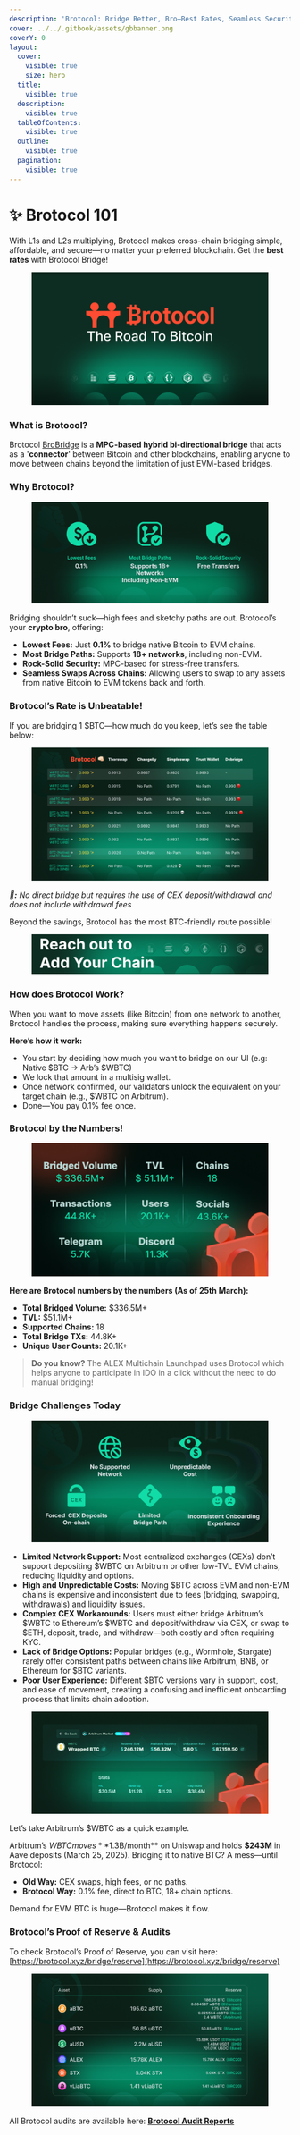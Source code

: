 ```yaml
---
description: 'Brotocol: Bridge Better, Bro—Best Rates, Seamless Security!'
cover: ../../.gitbook/assets/gbbanner.png
coverY: 0
layout:
  cover:
    visible: true
    size: hero
  title:
    visible: true
  description:
    visible: true
  tableOfContents:
    visible: true
  outline:
    visible: true
  pagination:
    visible: true
---
```


# ✨ Brotocol 101

With L1s and L2s multiplying, Brotocol makes cross-chain bridging simple, affordable, and secure—no matter your preferred blockchain. Get the **best rates** with Brotocol Bridge!

<figure><img src="../../.gitbook/assets/Bro_L1_L2.png" alt=""><figcaption></figcaption></figure>

### What is Brotocol?

Brotocol [BroBridge](../features/brobridge/README.md) is a **MPC-based hybrid bi-directional bridge** that acts as a '**connector**' between Bitcoin and other blockchains, enabling anyone to move between chains beyond the limitation of just EVM-based bridges.

### Why Brotocol?

<figure><img src="../../.gitbook/assets/2.png" alt=""><figcaption></figcaption></figure>

Bridging shouldn’t suck—high fees and sketchy paths are out. Brotocol’s your **crypto bro**, offering:

* **Lowest Fees:** Just **0.1%** to bridge native Bitcoin to EVM chains.
* **Most Bridge Paths:** Supports **18+ networks**, including non-EVM.
* **Rock-Solid Security:** MPC-based for stress-free transfers.
* **Seamless Swaps Across Chains:** Allowing users to swap to any assets from native Bitcoin to EVM tokens back and forth.&#x20;

### Brotocol’s Rate is Unbeatable!

If you are bridging 1 $BTC—how much do you keep, let’s see the table below:

<figure><img src="../../.gitbook/assets/3.png" alt=""><figcaption></figcaption></figure>

_**🔴:** No direct bridge but requires the use of CEX deposit/withdrawal and does not include withdrawal fees_

Beyond the savings, Brotocol has the most BTC-friendly route possible!

<figure><img src="../../.gitbook/assets/m.png" alt=""><figcaption></figcaption></figure>

### How does Brotocol Work?

When you want to move assets (like Bitcoin) from one network to another, Brotocol handles the process, making sure everything happens securely.

**Here’s how it work:**

* You start by deciding how much you want to bridge on our UI (e.g: Native $BTC → Arb’s $WBTC)
* We lock that amount in a multisig wallet.
* Once network confirmed, our validators unlock the equivalent on your target chain (e.g., $WBTC on Arbitrum).
* Done—You pay 0.1% fee once.

### Brotocol by the Numbers!

<figure><img src="../../.gitbook/assets/5.png" alt=""><figcaption></figcaption></figure>

**Here are Brotocol numbers by the numbers (As of 25th March):**

* **Total Bridged Volume:** $336.5M+
* **TVL:** $51.1M+
* **Supported Chains:** 18
* **Total Bridge TXs:** 44.8K+
* **Unique User Counts:** 20.1K+

> **Do you know?** The ALEX Multichain Launchpad uses Brotocol which helps anyone to participate in IDO in a click without the need to do manual bridging!

### Bridge Challenges Today

<figure><img src="../../.gitbook/assets/6.png" alt=""><figcaption></figcaption></figure>

* **Limited Network Support:** Most centralized exchanges (CEXs) don’t support depositing $WBTC on Arbitrum or other low-TVL EVM chains, reducing liquidity and options.
* **High and Unpredictable Costs:** Moving $BTC across EVM and non-EVM chains is expensive and inconsistent due to fees (bridging, swapping, withdrawals) and liquidity issues.
* **Complex CEX Workarounds:** Users must either bridge Arbitrum’s $WBTC to Ethereum’s $WBTC and deposit/withdraw via CEX, or swap to $ETH, deposit, trade, and withdraw—both costly and often requiring KYC.
* **Lack of Bridge Options:** Popular bridges (e.g., Wormhole, Stargate) rarely offer consistent paths between chains like Arbitrum, BNB, or Ethereum for $BTC variants.
* **Poor User Experience:** Different $BTC versions vary in support, cost, and ease of movement, creating a confusing and inefficient onboarding process that limits chain adoption.

<figure><img src="../../.gitbook/assets/7.png" alt=""><figcaption></figcaption></figure>

Let’s take Arbitrum’s $WBTC as a quick example.

Arbitrum’s $WBTC moves **$1.3B/month** on Uniswap and holds **$243M** in Aave deposits (March 25, 2025). Bridging it to native BTC? A mess—until Brotocol:

* **Old Way:** CEX swaps, high fees, or no paths.
* **Brotocol Way:** 0.1% fee, direct to BTC, 18+ chain options.

Demand for EVM BTC is huge—Brotocol makes it flow.

### Brotocol’s Proof of Reserve & Audits

To check Brotocol’s Proof of Reserve, you can visit here: [https://brotocol.xyz/bridge/reserve](https://brotocol.xyz/bridge/reserve)

<figure><img src="../../.gitbook/assets/8.png" alt=""><figcaption></figcaption></figure>

All Brotocol audits are available here: [**Brotocol Audit Reports**](../../developers/security-audits.md)
